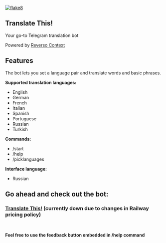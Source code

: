 [![flake8](https://github.com/Polyrom/translate_this_bot/actions/workflows/flake8.yml/badge.svg)](https://github.com/Polyrom/translate_this_bot/actions/workflows/flake8.yml)
## Translate This!
Your go-to Telegram translation bot  

Powered by [Reverso Context](https://context.reverso.net/)

## Features
The bot lets you set a language pair and translate words and basic phrases.

**Supported translation languages:**

+ English
+ German
+ French
+ Italian
+ Spanish
+ Portuguese
+ Russian
+ Turkish

**Commands:**
+ /start
+ /help
+ /picklanguages

**Interface language:**
+ Russian

## Go ahead and check out the bot:  
### [Translate This!](https://t.me/FastTranslationBot) (currently down due to changes in Railway pricing policy)
<br>

**Feel free to use the feedback button embedded in /help command**
